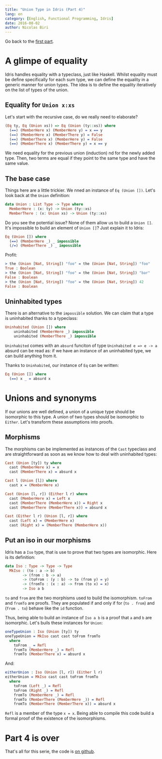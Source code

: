 ```yaml
---
title: "Union Type in Idris (Part 4)"
lang: en
category: [English, Functional Programming, Idris]
date: 2016-08-02
author: Nicolas Biri
---
```


Go back to the [first part](http://nicolas.biri.name/posts/2016-07-26-union-type-in-idris-part-1.html).

# A glimpe of equality

Idris handles equality with a typeclass, just like Haskell. Whilst equality
must be define specifically for each sum type, we can define the equality in a
generic manner for union types. The idea is to define the equality iteratively
on the list of types of the union.

## Equality for `Union x:xs`

Let's start with the recursive case, do we really need to elaborate?

```idris
(Eq ty, Eq (Union xs)) => Eq (Union (ty::xs)) where
  (==) (MemberHere x) (MemberHere y) = x == y
  (==) (MemberHere x) (MemberThere y) = False
  (==) (MemberThere x) (MemberHere y) = False
  (==) (MemberThere x) (MemberThere y) = x == y
```

We need equality for the previous union (induction) nd for the newly added type.
Then, two terms are equal if they point to the same type and have the same value.

## The base case

Things here are a little trickier. We nned an instance of `Eq (Union [])`.
Let's look back at the `Union` definition:

```idris
data Union : List Type -> Type where
  MemberHere : (x: ty) -> Union (ty::xs)
  MemberThere : (x: Union xs) -> Union (ty::xs)
```

Do you see the potential issue? None of them allow us to build a `Union []`.
It's impossible to build an element of `Union []`? Just explain it to Idris:

```idris
Eq (Union []) where
  (==) (MemberHere _) _ impossible
  (/=) (MemberThere _) _ impossible
```

Profit:

```idris
> the (Union [Nat, String]) "foo" = the (Union [Nat, String]) "foo"
True : Boolean
> the (Union [Nat, String]) "foo" = the (Union [Nat, String]) "bar"
False : Boolean
> the (Union [Nat, String]) "foo" = the (Union [Nat, String]) 42
False : Boolean
```

## Uninhabited types

There is an alternative to the `impossible` solution. We can claim that a type
is uninhabited thanks to a typeclass:

```idris
Uninhabited (Union []) where
    uninhabited (MemberHere _) impossible
    uninhabited (MemberThere _) impossible
```
`Uninhabited` comes with an `absurd` funciton of type `Uninhabited e => e -> a`
absurd can be read as: if we have an instance of an uninhabited type, we can
build anything from it.

Thanks to `Uninhabited`, our instance of `Eq` can be written:

```idris
Eq (Union []) where
  (==) x _ = absurd x
```

# Unions and synonyms

If our unions are well defined, a union of a unique type should be isomorphic
to this type. A union of two types should be isomorphic to `Either`. Let's
transform these assumptions into proofs.

## Morphisms

The morphisms can be implemented as instances of the `Cast` typeclass and are
straightforward as soon as we know how to deal with uninhabited types:

```idris
Cast (Union [ty]) ty where
  cast (MemberHere x) = x
  cast (MemberThere x) = absurd x

Cast l (Union [l]) where
  cast x = (MemberHere x)

Cast (Union [l, r]) (Either l r) where
  cast (MemberHere x) = Left x
  cast (MemberThere (MemberHere x)) = Right x
  cast (MemberThere (MemberThere x)) = absurd x

Cast (Either l r) (Union [l, r]) where
  cast (Left x) = (MemberHere x)
  cast (Right x) = (MemberThere (MemberHere x))

```

## Put an iso in our morphisms

Idris has a `Iso` type, that is use to prove that two types are isomorphic.
Here is its definition:

```idris
data Iso : Type -> Type -> Type
  MkIso : (to : a -> b)
        -> (from : b -> a)
        -> (toFrom : (y : b) -> to (from y) = y)
        -> (fromTo : (x : a) -> from (to x) = x)
        -> Iso a b
```

`to` and `from` are the two morphisms used to build the isomorphism. `toFrom`
and `fromTo` are proofs. They are populated if and only if for (`to . from`)
and (`from . to`) behave like the `id` function.

Thus, being able to build an instance of `Iso a b` is a proof that `a` and `b`
are isomorphic. Let's buils these instances for `Union`:

```idris
oneTypeUnion : Iso (Union [ty]) ty
oneTypeUnion = MkIso cast cast toFrom fromTo
  where
    toFrom _ = Refl
    fromTo (MemberHere _) = Refl
    fromTo (MemberThere x) = absurd x
```

And:

```idris
eitherUnion : Iso (Union [l, r]) (Either l r)
eitherUnion = MkIso cast cast toFrom fromTo
  where
    toFrom (Left _) = Refl
    toFrom (Right _) = Refl
    fromTo (MemberHere _) = Refl
    fromTo (MemberThere (MemberHere _)) = Refl
    fromTo (MemberThere (MemberThere x)) = absurd x
```

`Refl` is a member of the type `x = x`.
Being able to compile this code build a formal proof of the existence of the isomorphisms.

# Part 4 is over

That's all for this serie, the code is [on github](https://github.com/berewt/UnionType).
